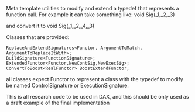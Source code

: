 Meta template utilities to modify and extend a typedef that represents
a function call. For example it can take something like:
    void Sig(_1,_2,_3)

and convert it to
    void Sig(_1,_2,_4,_3)

Classes that are provided:

    ReplaceAndExtendSignatures<Functor, ArgumentToMatch, ArgumentToReplaceItWith>;
    BuildSignature<FunctionSignature>;
    ExtendedFunctor<Functor,NewContSig,NewExecSig>;
    ConvertToBoost<RealFunctor> BoostExtendFunctor;

all classes expect Functor to represent a class with the typedef to modify
be named ControlSignature or ExecutionSignature.

This is all research code to be used in DAX, and this should be only
used as a draft example of the final implementation